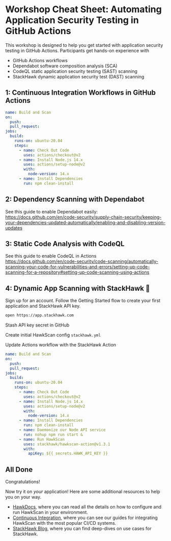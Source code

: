 # Workshop Cheat Sheet: Automating Application Security Testing in GitHub Actions

This workshop is designed to help you get started with application security testing in GitHub Actions. Participants get hands-on experience with

* GitHub Actions workflows
* Dependabot software composition analysis (SCA)
* CodeQL static application security testing (SAST) scanning
* StackHawk dynamic application security test (DAST) scanning

## 1: Continuous Integration Workflows in GitHub Actions

```yaml
name: Build and Scan
on:
  push:
  pull_request:
jobs:
  build:
    runs-on: ubuntu-20.04
    steps:
      - name: Check Out Code
        uses: actions/checkout@v2
      - name: Install Node.js 14.x
        uses: actions/setup-node@v2
        with:
          node-version: 14.x
      - name: Install Dependencies
        run: npm clean-install
```

## 2: Dependency Scanning with Dependabot

See this guide to enable Dependabot easily:
https://docs.github.com/en/code-security/supply-chain-security/keeping-your-dependencies-updated-automatically/enabling-and-disabling-version-updates

## 3: Static Code Analysis with CodeQL

See this guide to enable CodeQL in Actions
https://docs.github.com/en/code-security/code-scanning/automatically-scanning-your-code-for-vulnerabilities-and-errors/setting-up-code-scanning-for-a-repository#setting-up-code-scanning-using-actions

## 4: Dynamic App Scanning with StackHawk 🦅

Sign up for an account. Follow the Getting Started flow to create your first application and StackHawk API key.

```bash
open https://app.stackhawk.com
```

Stash API key secret in GitHub

Create initial HawkScan config `stackhawk.yml`

Update Actions workflow with the StackHawk Action

```yaml
name: Build and Scan
on:
  push:
  pull_request:
jobs:
  build:
    runs-on: ubuntu-20.04
    steps:
      - name: Check Out Code
        uses: actions/checkout@v2
      - name: Install Node.js 14.x
        uses: actions/setup-node@v2
        with:
          node-version: 14.x
      - name: Install Dependencies
        run: npm clean-install
      - name: Daemonize our Node API service
        run: nohup npm run start &
      - name: Run HawkScan
        uses: stackhawk/hawkscan-action@v1.3.1
        with:
          apiKey: ${{ secrets.HAWK_API_KEY }}
```

## All Done

Congratulations!

Now try it on *your* application! Here are some additional resources to help you on your way.

* [HawkDocs](https://docs.stackhawk.com), where you can read all the details on how to configure and run HawkScan in your environment.
* [Continuous Integration](https://docs.stackhawk.com/continuous-integration/), where you can see our guides for integrating HawkScan with the most popular CI/CD systems.
* [StackHawk Blog](https://www.stackhawk.com/blog), where you can find deep-dives on use cases for StackHawk.